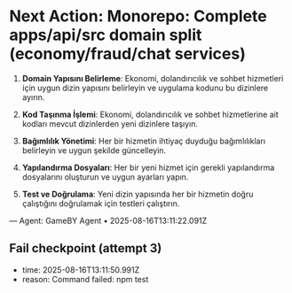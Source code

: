 # Next Action: Monorepo: Complete apps/api/src domain split (economy/fraud/chat services)

1. **Domain Yapısını Belirleme**: Ekonomi, dolandırıcılık ve sohbet hizmetleri için uygun dizin yapısını belirleyin ve uygulama kodunu bu dizinlere ayırın.

2. **Kod Taşınma İşlemi**: Ekonomi, dolandırıcılık ve sohbet hizmetlerine ait kodları mevcut dizinlerden yeni dizinlere taşıyın.

3. **Bağımlılık Yönetimi**: Her bir hizmetin ihtiyaç duyduğu bağımlılıkları belirleyin ve uygun şekilde güncelleyin.

4. **Yapılandırma Dosyaları**: Her bir yeni hizmet için gerekli yapılandırma dosyalarını oluşturun ve uygun ayarları yapın.

5. **Test ve Doğrulama**: Yeni dizin yapısında her bir hizmetin doğru çalıştığını doğrulamak için testleri çalıştırın.

— Agent: GameBY Agent • 2025-08-16T13:11:22.091Z


## Fail checkpoint (attempt 3)
- time: 2025-08-16T13:11:50.991Z
- reason: Command failed: npm test
